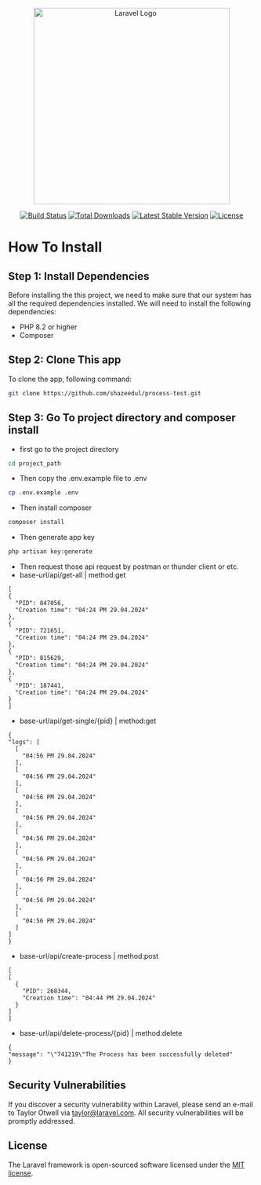<p align="center"><a href="https://laravel.com" target="_blank"><img src="https://raw.githubusercontent.com/laravel/art/master/logo-lockup/5%20SVG/2%20CMYK/1%20Full%20Color/laravel-logolockup-cmyk-red.svg" width="400" alt="Laravel Logo"></a></p>

<p align="center">
<a href="https://github.com/laravel/framework/actions"><img src="https://github.com/laravel/framework/workflows/tests/badge.svg" alt="Build Status"></a>
<a href="https://packagist.org/packages/laravel/framework"><img src="https://img.shields.io/packagist/dt/laravel/framework" alt="Total Downloads"></a>
<a href="https://packagist.org/packages/laravel/framework"><img src="https://img.shields.io/packagist/v/laravel/framework" alt="Latest Stable Version"></a>
<a href="https://packagist.org/packages/laravel/framework"><img src="https://img.shields.io/packagist/l/laravel/framework" alt="License"></a>
</p>

# How To Install

## Step 1: Install Dependencies

Before installing the this project, we need to make sure that our system has all the required dependencies installed. We will need to install the following dependencies:

-   PHP 8.2 or higher
-   Composer

## Step 2: Clone This app

To clone the app, following command:

```bash
git clone https://github.com/shazeedul/process-test.git
```

## Step 3: Go To project directory and composer install

-   first go to the project directory

```bash
cd project_path
```

-   Then copy the .env.example file to .env

```bash
cp .env.example .env
```

-   Then install composer

```bash
composer install
```

-   Then generate app key

```bash
php artisan key:generate
```

-    Then request those api request by postman or thunder client or etc.
-    base-url/api/get-all | method:get
  ```
[
  {
    "PID": 847056,
    "Creation time": "04:24 PM 29.04.2024"
  },
  {
    "PID": 721651,
    "Creation time": "04:24 PM 29.04.2024"
  },
  {
    "PID": 815629,
    "Creation time": "04:24 PM 29.04.2024"
  },
  {
    "PID": 187441,
    "Creation time": "04:24 PM 29.04.2024"
  }
]
```
-    base-url/api/get-single/{pid} | method:get
  ```   
{
  "logs": [
    [
      "04:56 PM 29.04.2024"
    ],
    [
      "04:56 PM 29.04.2024"
    ],
    [
      "04:56 PM 29.04.2024"
    ],
    [
      "04:56 PM 29.04.2024"
    ],
    [
      "04:56 PM 29.04.2024"
    ],
    [
      "04:56 PM 29.04.2024"
    ],
    [
      "04:56 PM 29.04.2024"
    ],
    [
      "04:56 PM 29.04.2024"
    ],
    [
      "04:56 PM 29.04.2024"
    ]
  ]
}
```
-    base-url/api/create-process | method:post
  ```   
[
  [
    {
      "PID": 268344,
      "Creation time": "04:44 PM 29.04.2024"
    }
  ]
]   
```
-    base-url/api/delete-process/{pid} | method:delete
  ```   
{
  "message": "\"741219\"The Process has been successfully deleted"
}
```

## Security Vulnerabilities

If you discover a security vulnerability within Laravel, please send an e-mail to Taylor Otwell via [taylor@laravel.com](mailto:taylor@laravel.com). All security vulnerabilities will be promptly addressed.

## License

The Laravel framework is open-sourced software licensed under the [MIT license](https://opensource.org/licenses/MIT).
